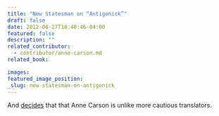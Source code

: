 ```yaml
---
title: "New Statesman on “Antigonick”"
draft: false
date: 2012-06-27T18:40:46-04:00
featured: false
description: ""
related_contributor:
  - contributor/anne-carson.md
related_book:

images:
featured_image_position: 
_slug: new-statesman-on-antigonick
---
```


And [decides](http://www.newstatesman.com/culture/culture/2012/06/antigonick-anne-carson-review) that that Anne Carson is unlike more cautious translators. 

